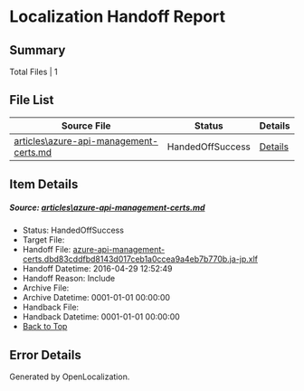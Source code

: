 # <a name='report-top'></a> Localization Handoff Report

## Summary
 Total Files | 1

## File List
 Source File | Status | Details 
 ----------- | ------ | ------- 
 [articles\azure-api-management-certs.md](https://github.com/OpenLocalizationTest/azuretest/blob/a7db8d8778db72c61bea7d2bab926d027d9a9871/articles/azure-api-management-certs.md) | HandedOffSuccess | [Details](#bbbceb7f21402e47f92189d99d9eb90fddcc07686314)

## Item Details
##### <a name='bbbceb7f21402e47f92189d99d9eb90fddcc07686314'></a> Source: [articles\azure-api-management-certs.md](https://github.com/OpenLocalizationTest/azuretest/blob/a7db8d8778db72c61bea7d2bab926d027d9a9871/articles/azure-api-management-certs.md)
* Status: HandedOffSuccess
* Target File: 
* Handoff File: [azure-api-management-certs.dbd83cddfbd8143d017ceb1a0ccea9a4eb7b770b.ja-jp.xlf](https://github.com/OpenLocalizationTest/azuretest.handoff/blob/a4a9f4964a3bed187626e4dd07b1ebee8789e95c/ol-handoff/OpenLocalizationTestOrg/azure-content-jajp-test/master/ht/azure-api-management-certs.dbd83cddfbd8143d017ceb1a0ccea9a4eb7b770b.ja-jp.xlf)
* Handoff Datetime: 2016-04-29 12:52:49
* Handoff Reason: Include
* Archive File: 
* Archive Datetime: 0001-01-01 00:00:00
* Handback File: 
* Handback Datetime: 0001-01-01 00:00:00
* [Back to Top](#report-top)


## Error Details

Generated by OpenLocalization.
